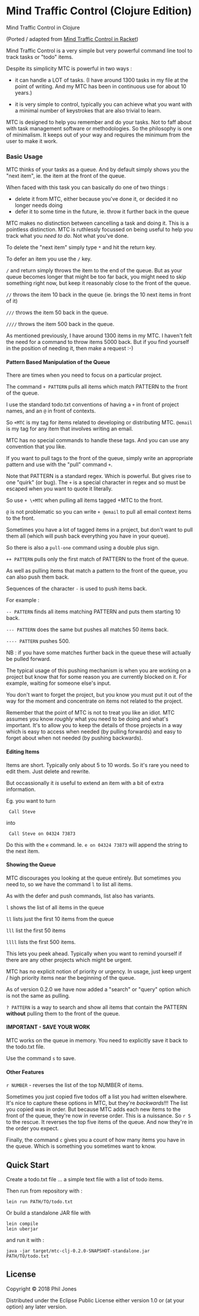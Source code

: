 # Mind Traffic Control (Clojure Edition)

Mind Traffic Control in Clojure  

(Ported / adapted from [Mind Traffic Control in Racket](https://github.com/interstar/mtc-racket))


Mind Traffic Control is a very simple but very powerful command line tool to track tasks or "todo" items.

Despite its simplicity MTC is powerful in two ways :

* it can handle a LOT of tasks. (I have around 1300 tasks in my file at the point of writing. And my MTC has been in continuous use for about 10 years.)

* it is very simple to control, typically you can achieve what you want with a minimal number of keystrokes that are also trivial to learn.

MTC is designed to help you remember and do your tasks. Not to faff about with task management software or methodologies. So the philosophy is one of minimalism. It keeps out of your way and requires the minimum from the user to make it work.


### Basic Usage

MTC thinks of your tasks as a queue. And by default simply shows you the "next item", ie. the item at the front of the queue.

When faced with this task you can basically do one of two things : 

* delete it from MTC, either because you've done it, or decided it no longer needs doing
* defer it to some time in the future, ie. throw it further back in the queue

MTC makes no distinction between cancelling a task and doing it. This is a pointless distinction. MTC is ruthlessly focussed on being useful to help you track what you *need to do*. Not what you've done.

To delete the "next item" simply type `*` and hit the return key.

To defer an item you use the `/` key.

`/` and return simply throws the item to the end of the queue. But as your queue becomes longer that might be too far back, you might need to skip something right now, but keep it reasonably close to the front of the queue.

`//` throws the item 10 back in the queue (ie. brings the 10 next items in front of it)

`///` throws the item 50 back in the queue.

`////` throws the item 500 back in the queue.

As mentioned previously, I have around 1300 items in my MTC. I haven't felt the need for a command to throw items 5000 back. But if you find yourself in the position of needing it, then make a request :-)

#### Pattern Based Manipulation of the Queue

There are times when you need to focus on a particular project.

The command `+ PATTERN` pulls all items which match PATTERN to the front of the queue.

I use the standard todo.txt conventions of having a `+` in front of project names, and an `@` in front of contexts.

So `+MTC` is my tag for items related to developing or distributing MTC. `@email` is my tag for any item that involves writing an email. 

MTC has no special commands to handle these tags. And you can use any convention that you like.

If you want to pull tags to the front of the queue, simply write an appropriate pattern and use with the "pull" command `+`.

Note that PATTERN is a standard regex. Which is powerful. But gives rise to one "quirk" (or bug). The `+` is a special character in regex and so must be escaped when you want to quote it literally. 

So use `+ \+MTC` when pulling all items tagged +MTC to the front.

`@` is not problematic so you can write `+ @email` to pull all email context items to the front.

Sometimes you have a lot of tagged items in a project, but don't want to pull them all (which will push back everything you have in your queue). 

So there is also a `pull-one` command using a double plus sign.

`++ PATTERN` pulls only the first match of PATTERN to the front of the queue. 


As well as pulling items that match a pattern to the front of the queue, you can also push them back.

Sequences of the character `-` is used to push items back.

For example :

`-- PATTERN` finds all items matching PATTERN and puts them starting 10 back.

`--- PATTERN` does the same but pushes all matches 50 items back.

`---- PATTERN` pushes 500.

NB : if you have some matches further back in the queue these will actually be pulled forward.

The typical usage of this pushing mechanism is when you are working on a project but know that for some reason you are currently blocked on it. For example, waiting for someone else's input.

You don't want to forget the project, but you know you must put it out of the way for the moment and concentrate on items not related to the project. 

Remember that the point of MTC is not to treat you like an idiot. MTC assumes you know *roughly* what you need to be doing and what's important. It's to allow you to keep the details of those projects in a way which is easy to access when needed (by pulling forwards) and easy to forget about when not needed (by pushing backwards).

#### Editing Items

Items are short. Typically only about 5 to 10 words. So it's rare you need to edit them. Just delete and rewrite.

But occassionally it *is* useful to extend an item with a bit of extra information.

Eg. you want to turn

     Call Steve 
     
into 

     Call Steve on 04324 73873


Do this with the `e` command. Ie. `e on 04324 73873` will append the string to the next item.

#### Showing the Queue

MTC discourages you looking at the queue entirely. But sometimes you need to, so we have the command `l` to list all items.

As with the defer and push commands, list also has variants.

`l` shows the list of all items in the queue

`ll` lists just the first 10 items from the queue

`lll` list the first 50 items

`llll` lists the first 500 items.

This lets you peek ahead. Typically when you want to remind yourself if there are any other projects which might be urgent.

MTC has no explicit notion of priority or urgency. In usage, just keep urgent / high priority items near the beginning of the queue.

As of version 0.2.0 we have now added a "search" or "query" option which is not the same as pulling.

`? PATTERN` is a way to search and show all items that contain the PATTERN **without** pulling them to the front of the queue.


#### IMPORTANT - SAVE YOUR WORK 

MTC works on the queue in memory. You need to explicitly save it back to the todo.txt file.

Use the command `s` to save.

#### Other Features

`r NUMBER` - reverses the list of the top NUMBER of items.

Sometimes you just copied five todos off a list you had written elsewhere. It's nice to capture these options in MTC, but they're  *backwards*!!! The list you copied was in order. But because MTC adds each new items to the front of the queue, they're now in reverse order. This is a nuissance. So `r 5` to the rescue. It reverses the top five items of the queue. And now they're in the order you expect.

Finally, the command `c` gives you a count of how many items you have in the queue. Which is something you sometimes want to know.


## Quick Start

Create a todo.txt file ... a simple text file with a list of todo items.

Then run from repository with :

    lein run PATH/TO/todo.txt


Or build a standalone JAR file with 

    lein compile
    lein uberjar
    
and run it with :

    java -jar target/mtc-clj-0.2.0-SNAPSHOT-standalone.jar PATH/TO/todo.txt
    
    
## License

Copyright © 2018 Phil Jones

Distributed under the Eclipse Public License either version 1.0 or (at
your option) any later version.
